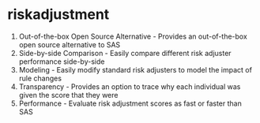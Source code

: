 # riskadjustment
1. Out-of-the-box Open Source Alternative - Provides an out-of-the-box open source alternative to SAS
2. Side-by-side Comparison - Easily compare different risk adjuster performance side-by-side
3. Modeling - Easily modify standard risk adjusters to model the impact of rule changes
4. Transparency - Provides an option to trace why each individual was given the score that they were
5. Performance - Evaluate risk adjustment scores as fast or faster than SAS
